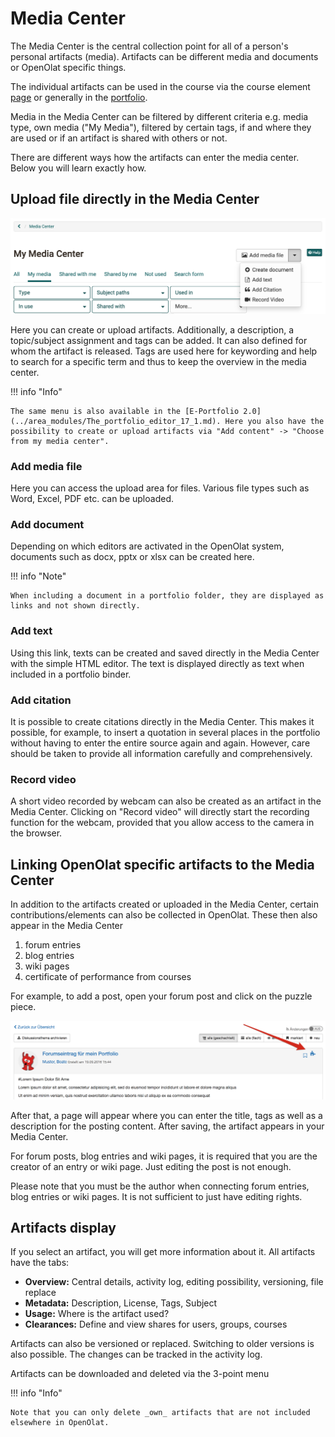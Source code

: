 # Media Center

The Media Center is the central collection point for all of a person's personal artifacts (media). Artifacts can be different media and documents or OpenOlat specific things.

The individual artifacts can be used in the course via the course element [page](../learningresources/Course_Element_Page.md) or generally in the [portfolio](../area_modules/Portfolio.md).

Media in the Media Center can be filtered by different criteria e.g. media type, own media ("My Media"), filtered by certain tags, if and where they are used or if an artifact is shared with others or not.

There are different ways how the artifacts can enter the media center. Below you will learn exactly how.

## Upload file directly in the Media Center

![Add media](assets/Medien_Center.en.png)

Here you can create or upload artifacts. Additionally, a description, a topic/subject assignment and tags can be added. It can also defined for whom the artifact is released. Tags are used here for keywording and help to search for a specific term and thus to keep the overview in the media center.

!!! info "Info"

    The same menu is also available in the [E-Portfolio 2.0](../area_modules/The_portfolio_editor_17_1.md). Here you also have the possibility to create or upload artifacts via "Add content" -> "Choose from my media center".


### Add media file

Here you can access the upload area for files. Various file types such as Word, Excel, PDF etc. can be uploaded.

### Add document

Depending on which editors are activated in the OpenOlat system, documents such as docx, pptx or xlsx can be created here.

!!! info "Note"

    When including a document in a portfolio folder, they are displayed as links and not shown directly.

### Add text

Using this link, texts can be created and saved directly in the Media Center with the simple HTML editor. The text is displayed directly as text when included in a portfolio binder.

### Add citation

It is possible to create citations directly in the Media Center. This makes it possible, for example, to insert a quotation in several places in the portfolio without having to enter the entire source again and again. However, care should be taken to provide all information carefully and comprehensively.

### Record video

A short video recorded by webcam can also be created as an artifact in the Media Center. Clicking on "Record video" will directly start the recording function for the webcam, provided that you allow access to the camera in the browser.

## Linking OpenOlat specific artifacts to the Media Center

In addition to the artifacts created or uploaded in the Media Center, certain contributions/elements can also be collected in OpenOlat. These then also appear in the Media Center

  1. forum entries 
  2. blog entries
  3. wiki pages
  4. certificate of performance from courses

For example, to add a post, open your forum post and click on the puzzle piece.

![forumseintrag.png](assets/artefact_DE.png)

After that, a page will appear where you can enter the title, tags as well as a description for the posting content. After saving, the artifact appears in your Media Center.

For forum posts, blog entries and wiki pages, it is required that you are the creator of an entry or wiki page. Just editing the post is not enough.

Please note that you must be the author when connecting forum entries, blog entries or wiki pages. It is not sufficient to just have editing rights.

## Artifacts display
If you select an artifact, you will get more information about it. All artifacts have the tabs:

* **Overview:** Central details, activity log, editing possibility, versioning, file replace
* **Metadata:** Description, License, Tags, Subject
* **Usage:** Where is the artifact used?
* **Clearances:** Define and view shares for users, groups, courses

Artifacts can also be versioned or replaced. Switching to older versions is also possible. The changes can be tracked in the activity log.

Artifacts can be downloaded and deleted via the 3-point menu

!!! info "Info"

    Note that you can only delete _own_ artifacts that are not included elsewhere in OpenOlat.

  

